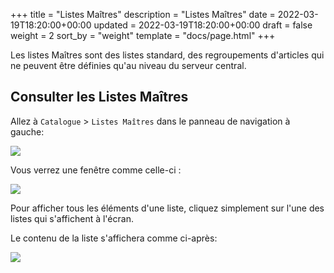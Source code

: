 +++
title = "Listes Maîtres"
description = "Listes Maîtres"
date = 2022-03-19T18:20:00+00:00
updated = 2022-03-19T18:20:00+00:00
draft = false
weight = 2
sort_by = "weight"
template = "docs/page.html"
+++

Les listes Maîtres sont des listes standard, des regroupements d'articles qui ne peuvent être définies qu'au niveau du serveur central. 

## Consulter les Listes Maîtres

Allez à `Catalogue` > `Listes Maîtres` dans le panneau de navigation à gauche: 

![](/docs/catalogue/images/cat_gotoml.png)

Vous verrez une fenêtre comme celle-ci : 

![](/docs/catalogue/images/cat_mllist.png)

Pour afficher tous les éléments d'une liste, cliquez simplement sur l'une des listes qui s'affichent à l'écran. 

Le contenu de la liste s'affichera comme ci-après:

![](/docs/catalogue/images/cat_mldetail.png)


